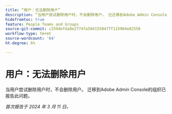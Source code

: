 ```yaml
---
title: “用户：无法删除用户”
description: “当用户尝试删除用户时，不会删除用户。 已迁移到Adobe Admin Console的组织已报告此问题。”
hidefromtoc: true
feature: People Teams and Groups
source-git-commit: c259defda8e2774fa584155047ff115904e82556
workflow-type: tm+mt
source-wordcount: '64'
ht-degree: 6%

---
```



# 用户：无法删除用户

当用户尝试删除用户时，不会删除用户。 迁移到Adobe Admin Console的组织已报告此问题。

_首次报告于 2024 年 3 月 11 日。_


